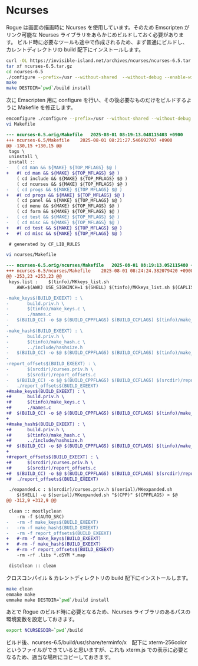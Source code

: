 # Ncurses

Rogue は画面の描画時に Ncurses を使用しています。そのため Emscripten がリンク可能な Ncurses ライブラリをあらかじめビルドしておく必要があります。
ビルド時に必要なツールも途中で作成されるため、まず普通にビルドし、カレントディレクトリの build 配下にインストールします。

```bash
curl -OL https://invisible-island.net/archives/ncurses/ncurses-6.5.tar.gz
tar xf ncurses-6.5.tar.gz
cd ncurses-6.5
./configure --prefix=/usr --without-shared  --without-debug --enable-widec
make
make DESTDIR=`pwd`/build install
```

次に Emscripten 用に configure を行い、その後必要なものだけをビルドするように Makefile を修正します。

```bash
emconfigure ./configure --prefix=/usr --without-shared --without-debug --enable-widec
vi Makefile
```

```patch ncurses-6.5/Makefile
--- ncurses-6.5.orig/Makefile	2025-08-01 08:19:13.048115403 +0900
+++ ncurses-6.5/Makefile	2025-08-01 08:21:27.546692707 +0900
@@ -130,15 +130,15 @@
 tags \
 uninstall \
 install ::
-	( cd man && ${MAKE} ${TOP_MFLAGS} $@ )
+	#( cd man && ${MAKE} ${TOP_MFLAGS} $@ )
 	( cd include && ${MAKE} ${TOP_MFLAGS} $@ )
 	( cd ncurses && ${MAKE} ${TOP_MFLAGS} $@ )
-	( cd progs && ${MAKE} ${TOP_MFLAGS} $@ )
+	#( cd progs && ${MAKE} ${TOP_MFLAGS} $@ )
 	( cd panel && ${MAKE} ${TOP_MFLAGS} $@ )
 	( cd menu && ${MAKE} ${TOP_MFLAGS} $@ )
 	( cd form && ${MAKE} ${TOP_MFLAGS} $@ )
-	( cd test && ${MAKE} ${TOP_MFLAGS} $@ )
-	( cd misc && ${MAKE} ${TOP_MFLAGS} $@ )
+	#( cd test && ${MAKE} ${TOP_MFLAGS} $@ )
+	#( cd misc && ${MAKE} ${TOP_MFLAGS} $@ )

 # generated by CF_LIB_RULES

```

```bash
vi ncurses/Makefile
```

```patch ncurses-6.5/ncurses/Makefile
--- ncurses-6.5.orig/ncurses/Makefile	2025-08-01 08:19:13.052115480 +0900
+++ ncurses-6.5/ncurses/Makefile	2025-08-01 08:24:24.382079420 +0900
@@ -253,23 +253,23 @@
 keys.list :	$(tinfo)/MKkeys_list.sh
 	AWK=$(AWK) USE_SIGWINCH=1 $(SHELL) $(tinfo)/MKkeys_list.sh $(CAPLIST) | LC_ALL=C sort >$@

-make_keys$(BUILD_EXEEXT) : \
-		build.priv.h \
-		$(tinfo)/make_keys.c \
-		./names.c
-	$(BUILD_CC) -o $@ $(BUILD_CPPFLAGS) $(BUILD_CCFLAGS) $(tinfo)/make_keys.c $(BUILD_LDFLAGS) $(BUILD_LIBS)
-
-make_hash$(BUILD_EXEEXT) : \
-		build.priv.h \
-		$(tinfo)/make_hash.c \
-		../include/hashsize.h
-	$(BUILD_CC) -o $@ $(BUILD_CPPFLAGS) $(BUILD_CCFLAGS) $(tinfo)/make_hash.c $(BUILD_LDFLAGS) $(BUILD_LIBS)
-
-report_offsets$(BUILD_EXEEXT) : \
-		$(srcdir)/curses.priv.h \
-		$(srcdir)/report_offsets.c
-	$(BUILD_CC) -o $@ $(BUILD_CPPFLAGS) $(BUILD_CCFLAGS) $(srcdir)/report_offsets.c $(BUILD_LDFLAGS) $(BUILD_LIBS)
-	./report_offsets$(BUILD_EXEEXT)
+#make_keys$(BUILD_EXEEXT) : \
+#		build.priv.h \
+#		$(tinfo)/make_keys.c \
+#		./names.c
+#	$(BUILD_CC) -o $@ $(BUILD_CPPFLAGS) $(BUILD_CCFLAGS) $(tinfo)/make_keys.c $(BUILD_LDFLAGS) $(BUILD_LIBS)
+
+#make_hash$(BUILD_EXEEXT) : \
+#		build.priv.h \
+#		$(tinfo)/make_hash.c \
+#		../include/hashsize.h
+#	$(BUILD_CC) -o $@ $(BUILD_CPPFLAGS) $(BUILD_CCFLAGS) $(tinfo)/make_hash.c $(BUILD_LDFLAGS) $(BUILD_LIBS)
+
+#report_offsets$(BUILD_EXEEXT) : \
+#		$(srcdir)/curses.priv.h \
+#		$(srcdir)/report_offsets.c
+#	$(BUILD_CC) -o $@ $(BUILD_CPPFLAGS) $(BUILD_CCFLAGS) $(srcdir)/report_offsets.c $(BUILD_LDFLAGS) $(BUILD_LIBS)
+#	./report_offsets$(BUILD_EXEEXT)

 ./expanded.c : $(srcdir)/curses.priv.h $(serial)/MKexpanded.sh
 	$(SHELL) -e $(serial)/MKexpanded.sh "$(CPP)" $(CPPFLAGS) > $@
@@ -312,9 +312,9 @@

 clean :: mostlyclean
 	-rm -f $(AUTO_SRC)
-	-rm -f make_keys$(BUILD_EXEEXT)
-	-rm -f make_hash$(BUILD_EXEEXT)
-	-rm -f report_offsets$(BUILD_EXEEXT)
+	#-rm -f make_keys$(BUILD_EXEEXT)
+	#-rm -f make_hash$(BUILD_EXEEXT)
+	#-rm -f report_offsets$(BUILD_EXEEXT)
 	-rm -rf .libs *.dSYM *.map

 distclean :: clean
```

クロスコンパイル & カレントディレクトリの build 配下にインストールします。

```bash
make clean
emmake make
emmake make DESTDIR=`pwd`/build install
```

あとで Rogue のビルド時に必要となるため、Ncurses ライブラリのあるパスの環境変数を設定しておきます。

```bash
export NCURSESDIR=`pwd`/build
```

ビルド後、ncurses-6.5/build/usr/share/terminfo/x　配下に xterm-256color というファイルができていると思いますが、これも xterm.js での表示に必要となるため、適当な場所にコピーしておきます。
